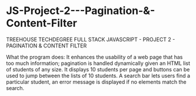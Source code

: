 # JS-Project-2---Pagination-&-Content-Filter

TREEHOUSE TECHDEGREE FULL STACK JAVASCRIPT - PROJECT 2 - PAGINATION & CONTENT FILTER

What the program does:
It enhances the usability of a web page that has too much information; pagination is handled dynamically given an HTML list of students of any size. It displays 10 students per page and buttons can be used to jump between the lists of 10 students. A search bar lets users find a particular student, an error message is displayed if no elements match the search.
